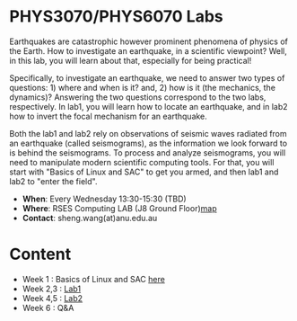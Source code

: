 PHYS3070/PHYS6070 Labs
====

Earthquakes are catastrophic however prominent phenomena of physics of the Earth. How to investigate
an earthquake, in a scientific viewpoint? Well, in this lab, you will learn about that, especially for being practical!

Specifically, to investigate an earthquake, we need to answer two types of questions: 1) where and when is it? and, 2) how is it (the mechanics, the dynamics)?
Answering the two questions correspond to the two labs, respectively. In lab1, you will learn how to locate an earthquake, and in lab2 how to invert the focal mechanism for an earthquake.

Both the lab1 and lab2 rely on observations of seismic waves radiated from an earthquake (called seismograms), as the information we look forward to is behind the seismograms. To process and analyze seismograms, you will need to manipulate modern scientific computing tools. For that, you will start with "Basics of Linux and SAC" to get you armed, and then lab1 and lab2 to "enter the field".


- **When**: Every Wednesday 13:30-15:30 (TBD)
- **Where**: RSES Computing LAB (J8 Ground Floor)[map](https://www.google.com/maps/place/Jaeger+8/@-35.2837193,149.115299,18.75z/data=!4m12!1m6!3m5!1s0x345e61a9c2de99:0x1c74dd792f36cd66!2sANU+Research+School+of+Earth+Sciences!8m2!3d-35.2838867!4d149.1150271!3m4!1s0x6b164d8c98037cb3:0x137b95ded7380043!8m2!3d-35.2840535!4d149.1153078)
- **Contact**: sheng.wang(at)anu.edu.au

# Content
- Week 1 : Basics of Linux and SAC [here](https://github.com/sheng09/PHYS3070-6070-Lastest/blob/main/materials/Basics/README.md#basics-of-linux-and-sac)
- Week 2,3 : [Lab1](https://github.com/sheng09/PHYS3070-2020/blob/master/Week2/Lab1.md#lab-exercise-1-location-of-a-local-earthquake)
- Week 4,5 : [Lab2](https://github.com/sheng09/PHYS3070-2020/blob/master/Week4/README.md#week-4)
- Week 6 : Q&A

